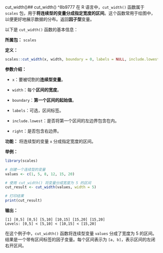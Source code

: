 cut_width()## cut_width()
^8b9777
在 R 语言中，`cut_width()` 函数属于 `scales` 包，用于**将连续型的变量分成指定宽度的区间**。这个函数常用于绘图中，以便更好地展示数据的分布。返回**因子型**变量。

以下是 `cut_width()` 函数的基本信息：

**所属包：** `scales`

**定义：**
```r
scales::cut_width(x, width, boundary = 0, labels = NULL, include.lowest = FALSE, right = TRUE)
```

**参数介绍：**
- `x`：要被切割的**连续型变量**。

- `width`：每个**区间的宽度**。

- `boundary`：**第一个区间的起始值**。
- `labels`：可选，区间标签。
- `include.lowest`：是否将第一个区间的左边界包含在内。
- `right`：是否包含右边界。

**功能：**
将连续型的变量 `x` 分成指定宽度的区间。

**举例：**
```r
library(scales)

# 创建一个连续型的变量
values <- c(1, 5, 8, 12, 15, 20)

# 使用 cut_width() 将变量分成宽度为 5 的区间
cut_result <- cut_width(values, width = 5)

# 打印结果
print(cut_result)
```

**输出：**
```
[1] [0,5] [0,5] [5,10] [10,15] [15,20] [15,20]
Levels: [0,5] < [5,10] < [10,15] < [15,20]
```

在这个例子中，`cut_width()` 函数将连续型变量 `values` 分成了宽度为 5 的区间。结果是一个带有区间标签的因子变量。每个区间表示为 `[a, b]`，表示区间的左闭右开区间。